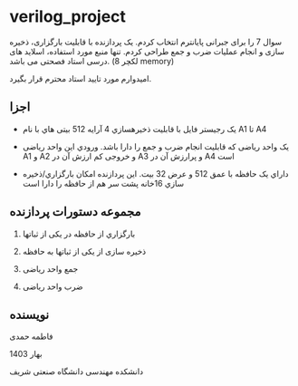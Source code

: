 # verilog_project

سوال 7 را برای جبرانی پایانترم انتخاب کردم. یک پردازنده با قابلیت بارگزاری، ذخیره سازی و انجام عملیات ضرب و جمع طراحی کردم. تنها منبع مورد استفاده، اسلاید های درسی استاد فصحتی می باشد. (لکچر 8 memory)

امیدوارم مورد تایید استاد محترم قرار بگیرد.
## اجزا
- یک رجیستر فایل با قابلیت ذخیرهسازي  4 آرایه  512 بیتی هاي با نام  A1 تا A4

- یک واحد ریاضی که قابلیت انجام ضرب و جمع را دارا باشد. ورودي این واحد ریاضی A1 و A2 و خروجی کم ارزش آن در A3 و پرارزش آن در  A4 است

- داراي یک حافظه با عمق 512 و عرض 32 بیت. این پردازنده امکان بارگزاري/ذخیره سازي  16خانه پشت سر هم از حافظه را دارا است
## مجموعه دستورات پردازنده
1. بارگزاري از حافظه در یکی از ثباتها  

2. ذخیره سازی از یکی از ثباتها به حافظه  

3. جمع واحد ریاضی

4. ضرب واحد ریاضی
## نویسنده
فاطمه حمدی

بهار 1403

دانشکده مهندسی دانشگاه صنعتی شریف
